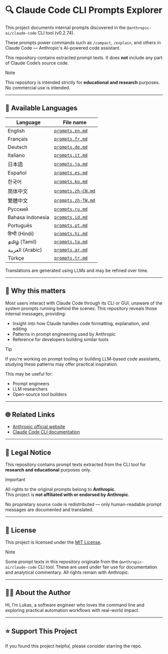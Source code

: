 # 🔍 Claude Code CLI Prompts Explorer

This project documents internal prompts discovered in the `@anthropic-ai/claude-code` CLI tool (v0.2.74).

These prompts power commands such as `/compact`, `/explain`, and others in Claude Code — Anthropic's AI-powered code assistant.

This repository contains extracted prompt texts. It does **not** include any part of Claude Code’s source code.

> [!NOTE]
> This repository is intended strictly for **educational and research** purposes. No commercial use is intended.

---

## 📂 Available Languages

| Language             | File name                  |
|----------------------|----------------------------|
| English              | [`prompts.en.md`](./prompts.en.md) |
| Français             | [`prompts.fr.md`](./prompts.fr.md) |
| Deutsch              | [`prompts.de.md`](./prompts.de.md) |
| Italiano             | [`prompts.it.md`](./prompts.it.md) |
| 日本語                | [`prompts.ja.md`](./prompts.ja.md) |
| Español              | [`prompts.es.md`](./prompts.es.md) |
| 한국어                | [`prompts.ko.md`](./prompts.ko.md) |
| 简体中文              | [`prompts.zh-CN.md`](./prompts.zh-CN.md) |
| 繁體中文              | [`prompts.zh-TW.md`](./prompts.zh-TW.md) |
| Русский              | [`prompts.ru.md`](./prompts.ru.md) |
| Bahasa Indonesia     | [`prompts.id.md`](./prompts.id.md) |
| Português            | [`prompts.pt.md`](./prompts.pt.md) |
| हिन्दी (Hindi)       | [`prompts.hi.md`](./prompts.hi.md) |
| தமிழ் (Tamil)        | [`prompts.ta.md`](./prompts.ta.md) |
| العربية (Arabic)      | [`prompts.ar.md`](./prompts.ar.md) |
| Türkçe               | [`prompts.tr.md`](./prompts.tr.md) |

Translations are generated using LLMs and may be refined over time.

---

## 📌 Why this matters

Most users interact with Claude Code through its CLI or GUI, unaware of the system prompts running behind the scenes. This repository reveals those internal messages, providing:

- Insight into how Claude handles code formatting, explanation, and editing
- Patterns in prompt engineering used by Anthropic
- Reference for developers building similar tools

> [!TIP]
> If you're working on prompt tooling or building LLM-based code assistants, studying these patterns may offer practical inspiration.

This may be useful for:
- Prompt engineers
- LLM researchers
- Open-source tool builders

---

## 🌐 Related Links

- [Anthropic official website](https://www.anthropic.com/)
- [Claude Code CLI documentation](https://docs.anthropic.com/en/docs/agents-and-tools/claude-code/overview)

---

## 📜 Legal Notice

This repository contains prompt texts extracted from the CLI tool for **research and educational** purposes only.

> [!IMPORTANT]
> All rights to the original prompts belong to **Anthropic**.  
> This project is **not affiliated with or endorsed by Anthropic**.

No proprietary source code is redistributed — only human-readable prompt messages are documented and translated.

---

## 📘 License

This project is licensed under the [MIT License](./LICENSE).

> [!NOTE]
> Some prompt texts in this repository originate from the `@anthropic-ai/claude-code` CLI tool. These are used under fair use for documentation and analytical commentary. All rights remain with Anthropic.

---

## 🙋‍♂️ About the Author

Hi, I’m Lukas, a software engineer who loves the command line and exploring practical automation workflows with real-world impact.

---

## ⭐️ Support This Project

If you found this project helpful, please consider starring the repo.
